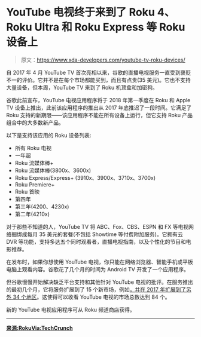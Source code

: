# YouTube 电视终于来到了 Roku 4、Roku Ultra 和 Roku Express 等 Roku 设备上

> 原文：<https://www.xda-developers.com/youtube-tv-roku-devices/>

自 2017 年 4 月 YouTube TV 首次亮相以来，谷歌的直播电视服务一直受到褒贬不一的评价。它并不是在每个市场都能买到，而且有点贵(35 美元)。它也不支持大量设备，但本周，YouTube TV 来到了 Roku 机顶盒和加密狗。

谷歌此前宣布，YouTube 电视应用程序将于 2018 年第一季度在 Roku 和 Apple TV 设备上推出，此前该应用程序的推出从 2017 年底推迟了一段时间。它满足了 Roku 支持的新期限——该应用程序不能在所有设备上运行，但它支持 Roku 产品组合中的大多数新产品。

以下是支持该应用的 Roku 设备列表:

*   所有 Roku 电视
*   一年超
*   Roku 流媒体棒+
*   Roku 流媒体棒(3800x、3600x)
*   Roku Express/Express+ (3910x、3900x、3710x、3700x)
*   Roku Premiere+
*   Roku 首映
*   第四年
*   第三年(4200、4230x)
*   第二年(4210x)

对于那些不知道的人，YouTube TV 将 ABC、Fox、CBS、ESPN 和 FX 等电视网络捆绑成每月 35 美元的套餐(不包括 Showtime 等付费附加服务)。它拥有云 DVR 等功能，支持多达五个同时观看者，直播电视指南，以及个性化的节目和电影推荐。

在发布时，如果你想使用 YouTube 电视，你只能在网络浏览器、智能手机或平板电脑上观看内容。谷歌花了几个月的时间为 Android TV 开发了一个应用程序。

但谷歌慢慢开始解决缺乏平台支持和其他针对 YouTube 电视的批评。在服务推出的最初几个月，它将服务扩展到了 15 个新市场，例如[，并在 2017 年扩展到了另外 34 个地区](https://www.xda-developers.com/google-youtube-tv-expansion-december/)。这使得可以收看 YouTube 电视的市场总数达到 84 个。

新的 YouTube 电视应用程序可从 Roku 频道商店获得。

* * *

[**来源:Roku**](https://channelstore.roku.com/details/195316)[**Via:TechCrunch**](https://techcrunch.com/2018/02/01/youtube-tv-arrives-on-roku-at-last/)